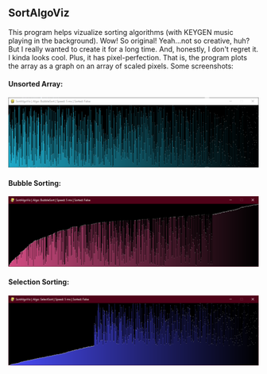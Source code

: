 ## SortAlgoViz

This program helps vizualize sorting algorithms (with KEYGEN music playing in the background). Wow! So original! Yeah...not so creative, huh? But I really wanted to create it for a long time. And, honestly, I don't regret it. I kinda looks cool. Plus, it has pixel-perfection. That is, the program plots the array as a graph on an array of scaled pixels. Some screenshots:

#### Unsorted Array:
![Unsorted Array](screenshots/unsorted_array.PNG)

#### Bubble Sorting:
![Bubble Sorting](screenshots/bubble_sorting.PNG)

#### Selection Sorting:
![Selection Sorting](screenshots/selection_sorting.PNG)
